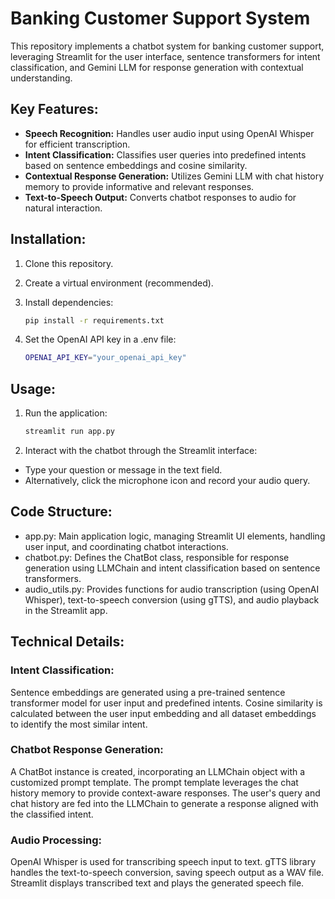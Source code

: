 # Banking Customer Support System

This repository implements a chatbot system for banking customer support, leveraging Streamlit for the user interface, sentence transformers for intent classification, and Gemini LLM for response generation with contextual understanding.

## Key Features:

- **Speech Recognition:** Handles user audio input using OpenAI Whisper for efficient transcription.
- **Intent Classification:** Classifies user queries into predefined intents based on sentence embeddings and cosine similarity.
- **Contextual Response Generation:** Utilizes Gemini LLM with chat history memory to provide informative and relevant responses.
- **Text-to-Speech Output:** Converts chatbot responses to audio for natural interaction.

## Installation:

1. Clone this repository.
2. Create a virtual environment (recommended).
3. Install dependencies:

   ```bash
   pip install -r requirements.txt
   ```
4. Set the OpenAI API key in a .env file:

   ```bash
   OPENAI_API_KEY="your_openai_api_key"
   ```
## Usage:
1. Run the application:

   ```bash
   streamlit run app.py
   ```

2. Interact with the chatbot through the Streamlit interface:
- Type your question or message in the text field.
- Alternatively, click the microphone icon and record your audio query.
## Code Structure:
- app.py: Main application logic, managing Streamlit UI elements, handling user input, and coordinating chatbot interactions.
- chatbot.py: Defines the ChatBot class, responsible for response generation using LLMChain and intent classification based on sentence transformers.
- audio_utils.py: Provides functions for audio transcription (using OpenAI Whisper), text-to-speech conversion (using gTTS), and audio playback in the Streamlit app.
## Technical Details:
### Intent Classification:
Sentence embeddings are generated using a pre-trained sentence transformer model for user input and predefined intents. Cosine similarity is calculated between the user input embedding and all dataset embeddings to identify the most similar intent.
### Chatbot Response Generation:
A ChatBot instance is created, incorporating an LLMChain object with a customized prompt template. The prompt template leverages the chat history memory to provide context-aware responses. The user's query and chat history are fed into the LLMChain to generate a response aligned with the classified intent.
### Audio Processing:
OpenAI Whisper is used for transcribing speech input to text. gTTS library handles the text-to-speech conversion, saving speech output as a WAV file. Streamlit displays transcribed text and plays the generated speech file.
